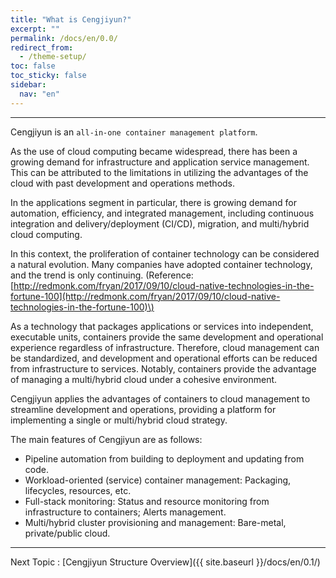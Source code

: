 ```yaml
---
title: "What is Cengjiyun?"
excerpt: ""
permalink: /docs/en/0.0/
redirect_from:
  - /theme-setup/
toc: false
toc_sticky: false
sidebar:
  nav: "en"
---
```


---

Cengjiyun is an `all-in-one container management platform`.

As the use of cloud computing became widespread, there has been a growing demand for infrastructure and application service management. This can be attributed to the limitations in utilizing the advantages of the cloud with past development and operations methods.

 In the applications segment in particular, there is growing demand for automation, efficiency, and integrated management, including continuous integration and delivery/deployment \(CI/CD\), migration, and multi/hybrid cloud computing.


In this context, the proliferation of container technology can be considered a natural evolution. Many companies have adopted container technology, and the trend is only continuing.
\(Reference: [http://redmonk.com/fryan/2017/09/10/cloud-native-technologies-in-the-fortune-100](http://redmonk.com/fryan/2017/09/10/cloud-native-technologies-in-the-fortune-100)\)

As a technology that packages applications or services into independent, executable units, containers provide the same development and operational experience regardless of infrastructure. Therefore, cloud management can be standardized, and development and operational efforts can be reduced from infrastructure to services. Notably, containers provide the advantage of managing a multi/hybrid cloud under a cohesive environment.

Cengjiyun applies the advantages of containers to cloud management to streamline development and operations, providing a platform for implementing a single or multi/hybrid cloud strategy.

The main features of Cengjiyun are as follows:

* Pipeline automation from building to deployment and updating from code.
* Workload-oriented \(service\) container management: Packaging, lifecycles, resources, etc.
* Full-stack monitoring: Status and resource monitoring from infrastructure to containers; Alerts management.
* Multi/hybrid cluster provisioning and management: Bare-metal, private/public cloud.

---

Next Topic : [Cengjiyun Structure Overview]({{ site.baseurl }}/docs/en/0.1/)

